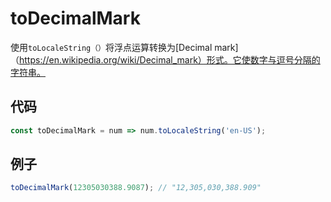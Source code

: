 # toDecimalMark

使用`toLocaleString（）`将浮点运算转换为[Decimal mark]（https://en.wikipedia.org/wiki/Decimal_mark）形式。它使数字与逗号分隔的字符串。

## 代码

```js
const toDecimalMark = num => num.toLocaleString('en-US');
```

## 例子

```js
toDecimalMark(12305030388.9087); // "12,305,030,388.909"
```
